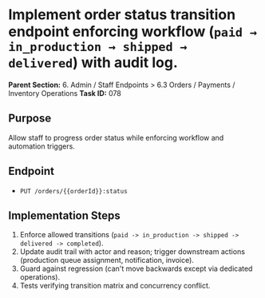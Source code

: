 # Implement order status transition endpoint enforcing workflow (`paid → in_production → shipped → delivered`) with audit log.

**Parent Section:** 6. Admin / Staff Endpoints > 6.3 Orders / Payments / Inventory Operations
**Task ID:** 078

## Purpose
Allow staff to progress order status while enforcing workflow and automation triggers.

## Endpoint
- `PUT /orders/{{orderId}}:status`

## Implementation Steps
1. Enforce allowed transitions (`paid -> in_production -> shipped -> delivered -> completed`).
2. Update audit trail with actor and reason; trigger downstream actions (production queue assignment, notification, invoice).
3. Guard against regression (can't move backwards except via dedicated operations).
4. Tests verifying transition matrix and concurrency conflict.
